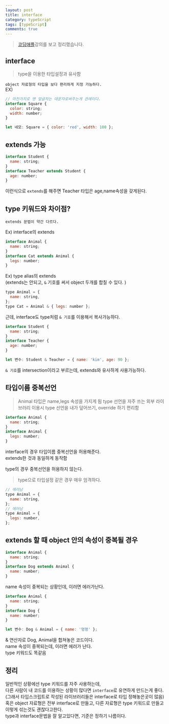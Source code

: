 ```yaml
---
layout: post
title: interface
category: typeScript
tags: [typeScript]
comments: true
---
```


> [코딩애플](https://codingapple.com/)강의를 보고 정리했습니다.

## interface

> type을 이용한 타입설정과 유사함

`object 자료형의 타입을 보다 편리하게 지정 가능하다.`<br/>
EX)

```js
// 마찬가지로 맨 앞글자는 대문자로써주는게 관례이다.
interface Square {
  color: string;
  width: number;
}

let 네모: Square = { color: 'red', width: 100 };
```

## extends 가능

```js
interface Student {
  name: string;
}
interface Teacher extends Student {
  age: number;
}
```

이런식으로 `extends`를 해주면 Teacher 타입은 age,name속성을 갖게된다.

## type 키워드와 차이점?

`extends 문법이 약간 다르다.` <br/>

Ex) interface의 extends

```js
interface Animal {
  name: string;
}
interface Cat extends Animal {
  legs: number;
}
```

Ex) type alias의 extends<br/>
(extends는 안되고, `&` 기호를 써서 object 두개를 합칠 수 있다. )

```js
type Animal = {
  name: string,
};
type Cat = Animal & { legs: number };
```

근데, interface도 type처럼 `& 기호`를 이용해서 복사가능하다.

```js
interface Student {
  name: string;
}
interface Teacher {
  age: number;
}

let 변수: Student & Teacher = { name: 'kim', age: 90 };
```

`& 기호`를 intersection이라고 부르는데, extends와 유사하게 사용가능하다.

## 타입이름 중복선언

> Animal 타입은 name,legs 속성을 가지게 됨
> type 선언을 자주 쓰는 외부 라이브러리 이용시 type 선언을 내가 덮어쓰기, override 하기 편리함

```js
interface Animal {
  name: string;
}
interface Animal {
  legs: number;
}
```

interface의 경우 타입이름 중복선언을 허용해준다.<br/>
extends한 것과 동일하게 동작함 <br/>

type의 경우 중복선언을 허용하지 않는다. <br/>

> type으로 타입설정 같은 경우 매우 엄격하다.

```js
// 에러남
type Animal = {
  name: string,
};
// 에러남
type Animal = {
  legs: number,
};
```

## extends 할 때 object 안의 속성이 중복될 경우

```js
interface Animal {
  name: string;
}
interface Dog extends Animal {
  name: number;
}
```

name 속성이 중복되는 상황인데, 이러면 에러가난다.

```js
interface Animal {
  name: string;
}
interface Dog {
  name: number;
}

let 변수: Dog & Animal = { name: '멍멍' };
```

& 연산자로 Dog, Animal을 합쳐놓은 코드이다.<br/>
name 속성이 중복되는데, 이러면 에러가 난다. <br/>
type 키워드도 똑같음

## 정리

일반적인 상황에선 type 키워드를 자주 사용하는데,<br/>
다른 사람이 내 코드를 이용하는 상황이 많다면 `interface`로 유연하게 만드는게 좋다.<br/>
(그래서 타입스크립트로 작성된 라이브러리들은 interface로 타입 정해놓은곳이 많음) <br/>
혹은 object 자료형은 전부 interface로 만들고, 다른 자료형은 type 키워드로 만들고 이렇게 섞는것도 괜찮다고한다. <br/>
type과 interface문법을 잘 알고있다면, 기준은 정하기 나름이다.
